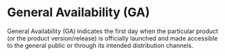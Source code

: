 # General Availability (GA)
General Availability (GA) indicates the first day when the particular product (or the product version/release) is officially launched and made accessible to the general public or through its intended distribution channels.
